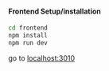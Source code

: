 #### Frontend Setup/installation

```sh
cd frontend
npm install
npm run dev
```

go to [localhost:3010](http://localhost:3010/)
